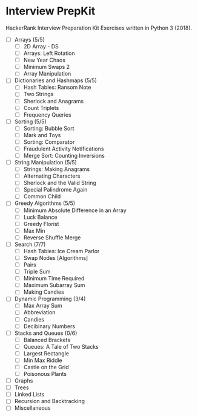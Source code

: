 Interview PrepKit
================
HackerRank Interview Preparation Kit Exercises written in Python 3 (2018).

- [ ] Arrays (5/5)
  - [ ] 2D Array - DS
  - [ ] Arrays: Left Rotation
  - [ ] New Year Chaos
  - [ ] Minimum Swaps 2
  - [ ] Array Manipulation
- [ ] Dictionaries and Hashmaps (5/5)
  - [ ] Hash Tables: Ransom Note
  - [ ] Two Strings
  - [ ] Sherlock and Anagrams
  - [ ] Count Triplets
  - [ ] Frequency Queries
- [ ] Sorting (5/5)
  - [ ] Sorting: Bubble Sort
  - [ ] Mark and Toys
  - [ ] Sorting: Comparator
  - [ ] Fraudulent Activity Notifications
  - [ ] Merge Sort: Counting Inversions
- [ ] String Manipulation (5/5)
  - [ ] Strings: Making Anagrams
  - [ ] Alternating Characters
  - [ ] Sherlock and the Valid String
  - [ ] Special Palindrome Again
  - [ ] Common Child
- [ ] Greedy Algorithms (5/5)
  - [ ] Minimum Absolute Difference in an Array
  - [ ] Luck Balance
  - [ ] Greedy Florist
  - [ ] Max Min
  - [ ] Reverse Shuffle Merge
- [ ] Search (7/7)
  - [ ] Hash Tables: Ice Cream Parlor
  - [ ] Swap Nodes [Algorithms]
  - [ ] Pairs
  - [ ] Triple Sum
  - [ ] Minimum Time Required
  - [ ] Maximum Subarray Sum
  - [ ] Making Candies
- [ ] Dynamic Programming (3/4)
  - [ ] Max Array Sum
  - [ ] Abbreviation
  - [ ] Candies
  - [ ] Decibinary Numbers
- [ ] Stacks and Queues (0/6)
  - [ ] Balanced Brackets
  - [ ] Queues: A Tale of Two Stacks
  - [ ] Largest Rectangle
  - [ ] Min Max Riddle
  - [ ] Castle on the Grid
  - [ ] Poisonous Plants
- [ ] Graphs
- [ ] Trees
- [ ] Linked Lists
- [ ] Recursion and Backtracking
- [ ] Miscellaneous
